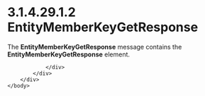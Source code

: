 <html dir="LTR" xmlns:mshelp="http://msdn.microsoft.com/mshelp" xmlns:ddue="http://ddue.schemas.microsoft.com/authoring/2003/5" xmlns:xlink="http://www.w3.org/1999/xlink" xmlns:tool="http://www.microsoft.com/tooltip">
    <head>
        <meta http-equiv="Content-Type" content="text/html; CHARSET=utf-8"></meta>
        <meta name="save" content="history"></meta>
        <title>3.1.4.29.1.2 EntityMemberKeyGetResponse</title>
        <xml>
            <mshelp:toctitle title="3.1.4.29.1.2 EntityMemberKeyGetResponse"></mshelp:toctitle>
            <mshelp:rltitle title="[MS-SSMDSWS-15]: EntityMemberKeyGetResponse"></mshelp:rltitle>
            <mshelp:keyword index="A" term="08081b41-7d0b-4158-8dc0-986f1e4024c4"></mshelp:keyword>
            <mshelp:attr name="DCSext.ContentType" value="open specification"></mshelp:attr>
            <mshelp:attr name="AssetID" value="08081b41-7d0b-4158-8dc0-986f1e4024c4"></mshelp:attr>
            <mshelp:attr name="TopicType" value="kbRef"></mshelp:attr>
            <mshelp:attr name="DCSext.Title" value="[MS-SSMDSWS-15]: EntityMemberKeyGetResponse" />
        </xml>
    </head>
    <body>
        <div id="header">
            <h1 class="heading">3.1.4.29.1.2 EntityMemberKeyGetResponse</h1>
        </div>
        <div id="mainSection">
            <div id="mainBody">
                <div id="allHistory" class="saveHistory"></div>
                <div id="sectionSection0" class="section" name="collapseableSection">
                    

<p>The <b>EntityMemberKeyGetResponse</b> message contains the <b>EntityMemberKeyGetResponse</b>
element.</p>


                </div>
            </div>
        </div>
    </body>
</html>